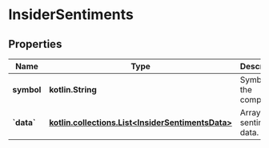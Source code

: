 
# InsiderSentiments

## Properties
Name | Type | Description | Notes
------------ | ------------- | ------------- | -------------
**symbol** | **kotlin.String** | Symbol of the company. |  [optional]
**&#x60;data&#x60;** | [**kotlin.collections.List&lt;InsiderSentimentsData&gt;**](InsiderSentimentsData.md) | Array of sentiment data. |  [optional]



